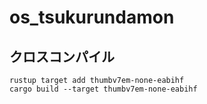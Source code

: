 # os_tsukurundamon

## クロスコンパイル

```
rustup target add thumbv7em-none-eabihf
cargo build --target thumbv7em-none-eabihf
```
